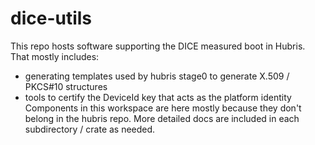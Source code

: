# dice-utils

This repo hosts software supporting the DICE measured boot in Hubris.
That mostly includes:
- generating templates used by hubris stage0 to generate X.509 / PKCS#10 structures
- tools to certify the DeviceId key that acts as the platform identity
Components in this workspace are here mostly because they don't belong in the hubris repo.
More detailed docs are included in each subdirectory / crate as needed.

